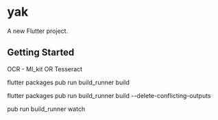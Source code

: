 # yak

A new Flutter project.

## Getting Started

OCR - Ml_kit OR Tesseract

flutter packages pub run build_runner build

flutter packages pub run build_runner build --delete-conflicting-outputs

pub run build_runner watch
